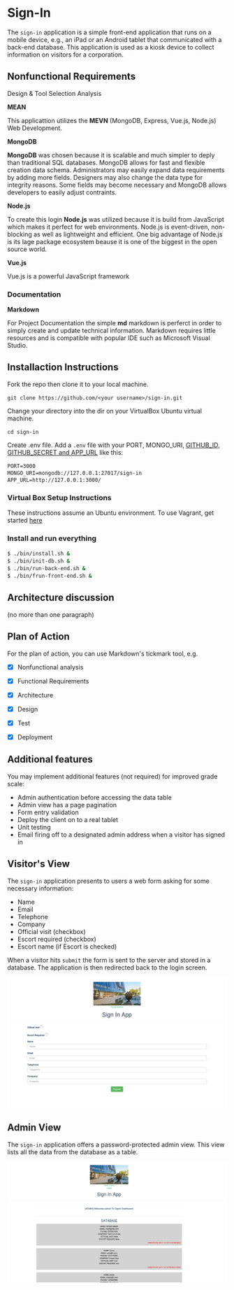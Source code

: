 # Sign-In

The `sign-in` application is a simple front-end application that runs on a mobile device, e.g., an iPad or an Android tablet that communicated with a back-end database.  This application is used as a kiosk device to collect information on visitors for a corporation.

## Nonfunctional Requirements
Design & Tool Selection Analysis

**MEAN**

This applicattion utilizes the **MEVN** (MongoDB, Express, Vue.js, Node.js) Web Development.

**MongoDB**

**MongoDB** was chosen because it is scalable and much simpler to deply than traditional SQL databases. MongoDB allows for fast and flexible creation data schema. Administrators may easily expand data requirements by adding more fields. Designers may also change the data type for integrity reasons. Some fields may become necessary and MongoDB allows developers to easily adjust contraints.

**Node.js**

To create this login **Node.js** was utilized because it is build from JavaScript which makes it perfect for web environments. Node.js is event-driven, non-blocking as well as lightweight and efficient. One big advantage of Node.js is its lage package ecosystem beause it is one of the biggest in the open source world.

**Vue.js**

Vue.js is a powerful JavaScript framework 

### Documentation

**Markdown**

For Project Documentation the simple **md** markdown is perferct in order to simply create and update technical information. Markdown requires little resources and is compatible with popular IDE such as Microsoft Visual Studio.

## Installaction Instructions
Fork the repo then clone it to your local machine.

```
git clone https://github.com/<your username>/sign-in.git
```

Change your directory into the dir on your VirtualBox Ubuntu virtual machine.  

```
cd sign-in
``` 

Create .env file. Add a `.env` file with your PORT, MONGO_URI, 
[GITHUB_ID, GITHUB_SECRET and APP_URL](https://github.com/jaredhanson/passport-github) like this:
 
```
PORT=3000
MONGO_URI=mongodb://127.0.0.1:27017/sign-in
APP_URL=http://127.0.0.1:3000/
```

### Virtual Box Setup Instructions
These instructions assume an Ubuntu environment.
To use Vagrant, get started [here](#vagrant-setup-instructions)

### Install and run everything
```bash
$ ./bin/install.sh &
$ ./bin/init-db.sh &
$ ./bin/run-back-end.sh &
$ ./bin/frun-front-end.sh &
```


## Architecture discussion 
(no more than one paragraph)

## Plan of Action
For the plan of action, you can use Markdown's tickmark tool, e.g.


- [x] Nonfunctional analysis
- [x] Functional Requirements
- [x] Architecture 
- [x] Design
- [x] Test
- [x] Deployment


## Additional features

You may implement additional features (not required) for improved grade scale:

- Admin authentication before accessing the data table
- Admin view has a page pagination
- Form entry validation
- Deploy the client on to a real tablet
- Unit testing
- Email firing off to a designated admin address when a visitor has signed in


## Visitor's View

The `sign-in` application presents to users a web form asking for some necessary information:

- Name
- Email 
- Telephone
- Company
- Official visit (checkbox)
- Escort required (checkbox)
- Escort name (if Escort is checked)

When a visitor hits `submit` the form is sent to the server and stored in a database.  The application is then redirected back to the login screen.

![View of Visitor Page](resources/images/toro1.png)

## Admin View

The `sign-in` application offers a password-protected admin view.  This view lists all the data from the database as a table.

![View of Admin Page](resources/images/toro3.png)




